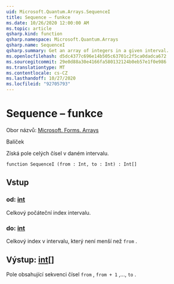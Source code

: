 ```yaml
---
uid: Microsoft.Quantum.Arrays.SequenceI
title: Sequence – funkce
ms.date: 10/26/2020 12:00:00 AM
ms.topic: article
qsharp.kind: function
qsharp.namespace: Microsoft.Quantum.Arrays
qsharp.name: SequenceI
qsharp.summary: Get an array of integers in a given interval.
ms.openlocfilehash: d5dc4377c696e14b505c63701c2f5ca0dadca672
ms.sourcegitcommit: 29e0d88a30e4166fa580132124b0eb57e1f0e986
ms.translationtype: MT
ms.contentlocale: cs-CZ
ms.lasthandoff: 10/27/2020
ms.locfileid: "92705793"
---
```

# <a name="sequencei-function"></a>Sequence – funkce

Obor názvů: [Microsoft. Forms. Arrays](xref:Microsoft.Quantum.Arrays)

Balíček [](https://nuget.org/packages/)


Získá pole celých čísel v daném intervalu.

```qsharp
function SequenceI (from : Int, to : Int) : Int[]
```


## <a name="input"></a>Vstup

### <a name="from--int"></a>od: [int](xref:microsoft.quantum.lang-ref.int)

Celkový počáteční index intervalu.


### <a name="to--int"></a>do: [int](xref:microsoft.quantum.lang-ref.int)

Celkový index v intervalu, který není menší než `from` .



## <a name="output--int"></a>Výstup: [int](xref:microsoft.quantum.lang-ref.int)[]

Pole obsahující sekvenci čísel `from` , `from + 1` ,..., `to` .